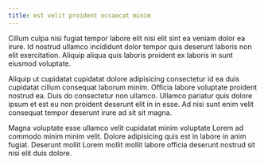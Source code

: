 ```yaml
---
title: est velit proident occaecat minim
---
```


Cillum culpa nisi fugiat tempor labore elit nisi elit sint ea veniam dolor ea irure. Id nostrud ullamco incididunt dolor tempor quis deserunt laboris non elit exercitation. Aliquip aliqua quis laboris proident ex laboris in sunt eiusmod voluptate.

Aliquip ut cupidatat cupidatat dolore adipisicing consectetur id ea duis cupidatat cillum consequat laborum minim. Officia labore voluptate proident nostrud ea. Duis do consectetur non ullamco. Ullamco pariatur quis dolore ipsum et est eu non proident deserunt elit in in esse. Ad nisi sunt enim velit consequat tempor deserunt irure ad sit sit magna.

Magna voluptate esse ullamco velit cupidatat minim voluptate Lorem ad commodo minim minim velit. Dolore adipisicing quis est in labore in anim fugiat. Deserunt mollit Lorem mollit mollit labore officia deserunt nostrud sit nisi elit duis dolore.